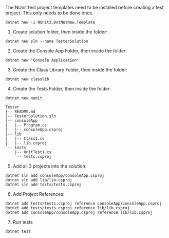 The NUnit test project templates need to be installed before creating a test project. This only needs to be done once.

```
dotnet new -i NUnit3.DotNetNew.Template
```

1. Create solution folder, then inside the folder:

```
dotnet new sln --name TesterSolution
```

2. Create the Console App Folder, then inside the folder:

```
dotnet new "Console Application"
```

3. Create the Class Library Folder, then inside the folder:

```
dotnet new classlib
```

4. Create the Tests Folder, then inside the folder:

```
dotnet new nunit
```

```
Tester
|-- README.md
|-- TesterSolution.sln
|-- consoleApp
|   |-- Program.cs
|   |-- consoleApp.csproj
|-- lib
|   |-- Class1.cs
|   |-- lib.csproj
`-- tests
    |-- UnitTest1.cs
    `-- tests.csproj
```

5. Add all 3 projects into the solution:

```
dotnet sln add consoleApp/consoleApp.csproj
dotnet sln add lib/lib.csproj
dotnet sln add tests/tests.csproj
```

6. Add Project References:

```
dotnet add tests/tests.csproj reference consoleApp/consoleApp.csproj
dotnet add tests/tests.csproj reference lib/lib.csproj
dotnet add consoleApp/consoleApp.csproj reference lib/lib.csproj
```

7. Run tests

```
dotnet test
```
